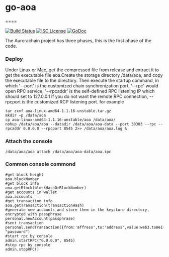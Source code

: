 # go-aoa

====

[![Build Status](https://www.aurorachain.io)](https://www.aurorachain.io)
[![ISC License](http://img.shields.io/badge/license-ISC-blue.svg)](http://copyfree.org)
[![GoDoc](https://img.shields.io/badge/godoc-reference-blue.svg)]()

The Aurorachain project has three phases, this is the first phase of the code.

### Deploy

Under Linux or Mac, get the compressed file from release and extract it to get the executable file aoa.Create the storage directory /data/aoa, and copy the executable file to the directory. Then execute the startup command, in which '--port' is the customized chain synchronization port, '--rpc' would open RPC service, '--rpcaddr' is the self-defined RPC listening IP which should set to 127.0.0.1 if you do not want the remote RPC connection, --rpcport is the customized RCP listening port.
for example
```
tar zxvf aoa-linux-amd64-1.1.16-unstable.tar.gz
mkdir –p /data/aoa
cp aoa-linux-amd64-1.1.16-unstable/aoa /data/aoa/
nohup /data/aoa/aoa --datadir /data/aoa/aoa-data --port 30303 --rpc --rpcaddr 0.0.0.0 --rpcport 8545 2>> /data/aoa/aoa.log &
```
### Attach the console
```
/data/aoa/aoa attach /data/aoa/aoa-data/aoa.ipc
```
### Common console commond
```
#get block height
aoa.blockNumber
#get block info
aoa.getBlock(blockHashOrBlockNumber)
#get accounts in wallet
aoa.accounts
#get transaction info
aoa.getTransaction(transactionHash)
#generate new accounts and store them in the keystore directory, encrypted with passphrase
personal.newAccount(passphrase)
#sent transaction
personal.sendTransaction({from:'affress',to:'address',value:web3.toWei(100,'aoa'),action:0}, "password")
#start rpc by console
admin.startRPC("0.0.0.0", 8545)
#stop rpc by console
admin.stopRPC()
```
